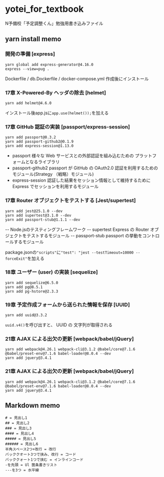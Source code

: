 # yotei_for_textbook
N予備校「予定調整くん」勉強用書き込みファイル

## yarn install memo
### 開発の準備 [express]　
``` 
yarn global add express-generator@4.16.0
express --view=pug .
```  
Dockerfile / db.Dockerfile / docker-compose.yml
作成後にインストール

  
### 17章 X-Powered-By ヘッダの除去 [helmet]　
``` 
yarn add helmet@4.6.0 
```
インストール後app.jsに`app.use(helmet());`を加える
  
  
### 17章 GitHub 認証の実装 [passport/express-session]
```
yarn add passport@0.3.2  
yarn add passport-github2@0.1.9  
yarn add express-session@1.13.0
```
- passport 様々な Web サービスとの外部認証を組み込むための プラットフォームとなるライブラリ
- passport-github2 passport が GitHub の OAuth2.0 認証を利用するためのモジュール(Strategy （戦略）モジュール)
- express-session  認証した結果をセッション情報として維持するために Express でセッションを利用するモジュール
  
  
### 17章 Router オブジェクトをテストする [Jest/supertest]
```
yarn add jest@25.1.0 --dev  
yarn add supertest@3.1.0 --dev  
yarn add passport-stub@1.1.1 --dev
```
-- Node.jsのテスティングフレームワーク
-- supertest Express の Router オブジェクトをテストするモジュール
-- passport-stub passport の挙動をコントロールするモジュール
  
package.jsonの`"scripts"`に`"test": "jest --testTimeout=10000 --forceExit"`を加える
  
    
### 18章 ユーザー (user) の実装 [sequelize]
```
yarn add sequelize@6.5.0  
yarn add pg@8.5.1  
yarn add pg-hstore@2.3.3
```
  
### 19章 予定作成フォームから送られた情報を保存 [UUID]
```
yarn add uuid@3.3.2
```
`uuid.v4()`を呼び出すと、 UUID の 文字列が取得される
    
### 21章 AJAX による出欠の更新 [webpack/babel/jQuery]
```
yarn add webpack@4.26.1 webpack-cli@3.1.2 @babel/core@7.1.6 @babel/preset-env@7.1.6 babel-loader@8.0.4 --dev  
yarn add jquery@3.4.1  
```

### 21章 AJAX による出欠の更新 [webpack/babel/jQuery]
```
yarn add webpack@4.26.1 webpack-cli@3.1.2 @babel/core@7.1.6 @babel/preset-env@7.1.6 babel-loader@8.0.4 --dev  
yarn add jquery@3.4.1  
```

## Markdown memo
```
# = 見出し1
## = 見出し2
### = 見出し3
#### = 見出し4
##### = 見出し5
###### = 見出し6
半角スペース2つ+改行 = 改行
バッククオート3つで挟み、改行 = コード
バッククォート1つで挟む = インラインコード
-を先頭 = Ul 箇条書きリスト
---を3つ = 水平線
```
